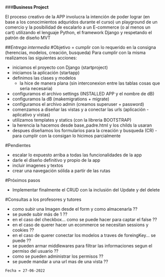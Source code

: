
###**Business Project**


El proceso creativo de la APP involucra la intención de poder lograr (en base a los conocimientos adquridos durante el curso)
un playground de un comercio y la posibilidad de escalarlo a un E-commerce (o al menos un cart)
utilizando el lenguaje Python, el framework Django y respetando el patrón de diseño MVT

##*Entrega intermedia*
#Objetivo = cumplir con lo requerido en la consigna (herencias, modelos, creación, busqueda)
Para cumplir con la misma realizamos las siguientes acciones:
- iniciamos el proyecto con Django (startproject)
- iniciamos la aplicación (startapp)
- definimos las clases y modelos
    - la hice de manera plana (sin interconexion entre las tablas cosas que seria necesaria)
- configuramos el archivo settings (INSTALLED APP y el nombre de dB)
- configuramos la dB (makemigrations + migrate)
- configuramos el archivo admin (creamos superuser + password)
- comenzamos a diseñar las vistas y a conectar las urls (aplicación - aplicativo y vistas)
- utilizamos templates y statics (con la libreria BOOTSTRAP)
- la herencia la hacemos desde base_padre.html y los childs la usaran
- despues diseñamos los formularios para la creación y busqueda (CR)
    -para cumplir con la consigan lo hicimos parcialmente

#Pendientes
- escalar lo expuesto arriba a todas las funcionalidades de la app
- darle el diseño definitivo y propio de la app
- incluir imagenes y textos
- crear una navegación sólida a partir de las rutas

#Próximos pasos 
- Implementar finalmente el CRUD con la inclusión del Update y del delete

#Consultas a los profesores y tutores
- como subir una Imagen desde el form y como almacenarla ??
- se puede subir más de 1 ??
- en el caso del checkbox... como se puede hacer para captar el false ??
- en el caso de querer hacer un ecommerce se necesitan sessions y cookies ??
- en el caso de querer conectar los modelos a traves de foreingKey... se puede ??
- se pueden armar middlewares para filtrar las informaciones segun el permiso del usuario ??
- como se pueden administrar los permisos ??
- se puede mandar a una url mas de una vista ??

``Fecha = 27-06-2022``